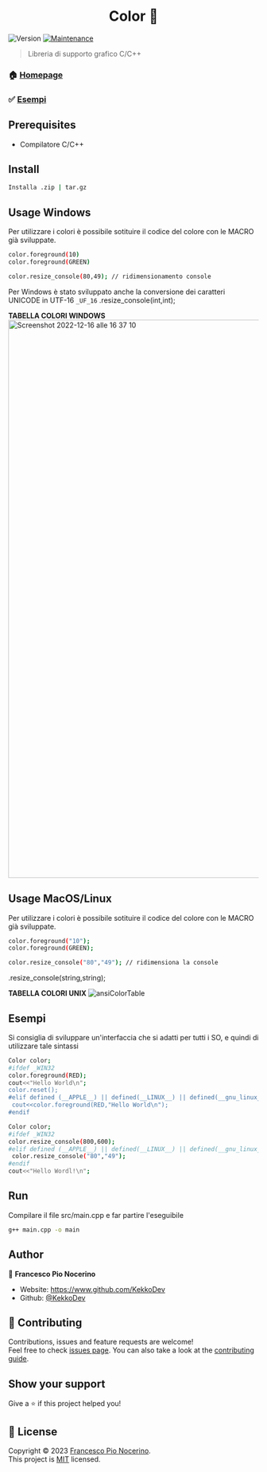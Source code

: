 <h1 align="center">Color 👋</h1>
<p>
  <img alt="Version" src="https://img.shields.io/badge/version-1.0.0-blue.svg?cacheSeconds=2592000" />
  <a href="https://github.com/kefranabg/readme-md-generator/graphs/commit-activity" target="_blank">
    <img alt="Maintenance" src="https://img.shields.io/badge/Maintained%3F-yes-green.svg" />
  </a>
</p>

> Libreria di supporto grafico C/C++

### 🏠 [Homepage](https://www.github.com/KekkoDev/color)
### ✅ [Esempi](https://github.com/KekkoDev/color#esempi)

## Prerequisites

- Compilatore C/C++

## Install

```sh
Installa .zip | tar.gz
```

## Usage Windows

Per utilizzare i colori è possibile sotituire il codice del colore con le MACRO già sviluppate.
```sh
color.foreground(10) 
color.foreground(GREEN)

color.resize_console(80,49); // ridimensionamento console
```
Per Windows è stato sviluppato anche la conversione dei caratteri UNICODE in UTF-16 ```_UF_16``` 
.resize_console(int,int); 
<br>

**TABELLA COLORI WINDOWS**
<img width="1121" alt="Screenshot 2022-12-16 alle 16 37 10" src="https://user-images.githubusercontent.com/91205851/208135450-931a677b-3ed5-42d3-9c51-e4bacaea0673.png">

## Usage MacOS/Linux

Per utilizzare i colori è possibile sotituire il codice del colore con le MACRO già sviluppate.
```sh
color.foreground("10"); 
color.foreground(GREEN);

color.resize_console("80","49"); // ridimensiona la console 
```
.resize_console(string,string);

**TABELLA COLORI UNIX**
![ansiColorTable](https://user-images.githubusercontent.com/91205851/208135542-392327d4-0156-463e-a2b9-aa15f3abf769.png)


## Esempi
Si consiglia di sviluppare un'interfaccia che si adatti per tutti i SO, e quindi di utilizzare tale sintassi
```sh
Color color;
#ifdef _WIN32
color.foreground(RED);
cout<<"Hello World\n";
color.reset();
#elif defined (__APPLE__) || defined(__LINUX__) || defined(__gnu_linux__) || defined(__linux__)
 cout<<color.foreground(RED,"Hello World\n");
#endif
```


```sh
Color color;
#ifdef _WIN32
color.resize_console(800,600);
#elif defined (__APPLE__) || defined(__LINUX__) || defined(__gnu_linux__) || defined(__linux__)
 color.resize_console("80","49");
#endif
cout<<"Hello Wordl!\n";
```

## Run 

Compilare il file src/main.cpp e far partire l'eseguibile
```sh
g++ main.cpp -o main 
```

## Author

👤 **Francesco Pio Nocerino**

* Website: https://www.github.com/KekkoDev
* Github: [@KekkoDev](https://github.com/KekkoDev)

## 🤝 Contributing

Contributions, issues and feature requests are welcome!<br />Feel free to check [issues page](https://github.com/kefranabg/readme-md-generator/issues). You can also take a look at the [contributing guide](https://github.com/kefranabg/readme-md-generator/blob/master/CONTRIBUTING.md).

## Show your support

Give a ⭐️ if this project helped you!

## 📝 License

Copyright © 2023 [Francesco Pio Nocerino](https://github.com/KekkoDEv).<br />
This project is [MIT](https://github.com/kefranabg/readme-md-generator/blob/master/LICENSE) licensed.





